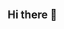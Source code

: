 ## Hi there 👋

<!--
**day0034/day0034** is a ✨ _special_ ✨ repository because its `README.md` (this file) appears on your GitHub profile.

Hi, I'm Dayoung Kwon and I'm learning AI.
